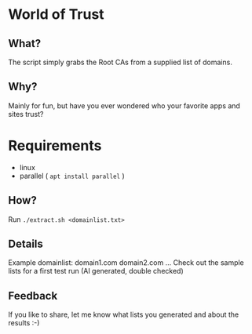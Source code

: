 # World of Trust
## What?
The script simply grabs the Root CAs from a supplied list of domains.
## Why?
Mainly for fun, but have you ever wondered who your favorite apps and sites trust?
# Requirements
* linux
* parallel ( `apt install parallel` )
## How?
Run `./extract.sh <domainlist.txt>`
## Details
Example domainlist:
domain1.com
domain2.com
...
Check out the sample lists for a first test run (AI generated, double checked)
## Feedback
If you like to share, let me know what lists you generated and about the results :-)
